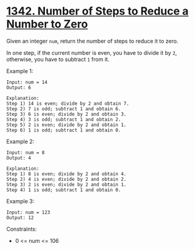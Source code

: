 # [1342. Number of Steps to Reduce a Number to Zero](https://leetcode.com/problems/number-of-steps-to-reduce-a-number-to-zero/)

Given an integer ```num```, return the number of steps to reduce it to zero.

In one step, if the current number is even, you have to divide it by ```2```, otherwise, you have to subtract ```1``` from it.

 

Example 1:

    Input: num = 14
    Output: 6

    Explanation: 
    Step 1) 14 is even; divide by 2 and obtain 7. 
    Step 2) 7 is odd; subtract 1 and obtain 6.
    Step 3) 6 is even; divide by 2 and obtain 3. 
    Step 4) 3 is odd; subtract 1 and obtain 2. 
    Step 5) 2 is even; divide by 2 and obtain 1. 
    Step 6) 1 is odd; subtract 1 and obtain 0.

Example 2:

    Input: num = 8
    Output: 4

    Explanation: 
    Step 1) 8 is even; divide by 2 and obtain 4. 
    Step 2) 4 is even; divide by 2 and obtain 2. 
    Step 3) 2 is even; divide by 2 and obtain 1. 
    Step 4) 1 is odd; subtract 1 and obtain 0.

Example 3:

    Input: num = 123
    Output: 12
 

Constraints:

* 0 <= num <= 106